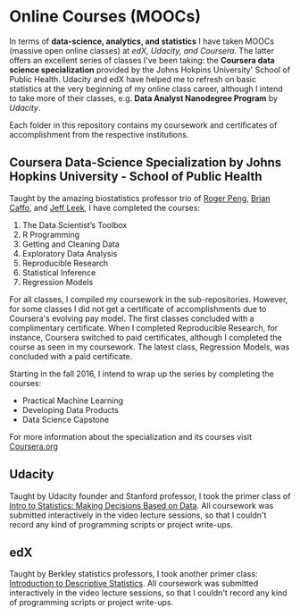 # Online Courses (MOOCs)
In terms of __data-science, analytics, and statistics__ I have taken MOOCs (massive open online classes) at _edX, Udacity, and Coursera_.
The latter offers an excellent series of classes I've been taking: the __Coursera data science specialization__ provided by the Johns Hokpins University' School of Public Health.
Udacity and edX have helped me to refresh on basic statistics at the very beginning of my online class career, although I intend to take more of their classes, e.g. __Data Analyst Nanodegree Program__ by _Udacity_.

Each folder in this repository contains my coursework and certificates of accomplishment from the respective institutions.

## Coursera Data-Science Specialization by Johns Hopkins University - School of Public Health

Taught by the amazing biostatistics professor trio of [Roger Peng](https://www.coursera.org/instructor/rdpeng), [Brian Caffo](https://www.coursera.org/instructor/~47), and [Jeff Leek](https://www.coursera.org/instructor/~315), I have completed the courses:

1. The Data Scientist’s Toolbox
2. R Programming
3. Getting and Cleaning Data
4. Exploratory Data Analysis
5. Reproducible Research
6. Statistical Inference
7. Regression Models

For all classes, I compiled my coursework in the sub-repositories. However, for some classes I did not get a certificate of accomplishments due to Coursera's evolving pay model. The first classes concluded with a complimentary certificate. When I completed Reproducible Research, for instance, Coursera switched to paid certificates, although I completed the course as seen in my coursework. The latest class, Regression Models, was concluded with a paid certificate.

Starting in the fall 2016, I intend to wrap up the series by completing the courses:

* Practical Machine Learning
* Developing Data Products
* Data Science Capstone

For more information about the specialization and its courses visit [Coursera.org](www.coursera.org/specializations/jhu-data-science)

## Udacity

Taught by Udacity founder and Stanford professor, I took the primer class of [Intro to Statistics: Making Decisions Based on Data](https://www.udacity.com/course/intro-to-statistics--st101). All coursework was submitted interactively in the video lecture sessions, so that I couldn't record any kind of programming scripts or project write-ups.

## edX

Taught by Berkley statistics professors, I took another primer class: [Introduction to Descriptive Statistics](https://www.edx.org/course/introduction-statistics-descriptive-uc-berkeleyx-stat2-1x).  All coursework was submitted interactively in the video lecture sessions, so that I couldn't record any kind of programming scripts or project write-ups.
